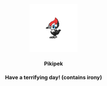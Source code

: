 <p align="center">
    <img src="https://raw.githubusercontent.com/PokeAPI/sprites/master/sprites/pokemon/731.png" width="150" height="150">
</p>
<h3 align="center"> <b>Pikipek</b></h3>
<h3 align="center">Have a terrifying day! (contains irony)</h3>
